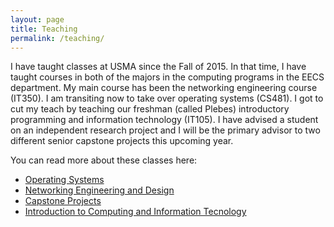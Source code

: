 ```yaml
---
layout: page
title: Teaching 
permalink: /teaching/
---
```


I have taught classes at USMA since the Fall of 2015. In that time, I have taught courses in both of the majors in the computing programs in the EECS department. My main course has been the networking engineering course (IT350). I am transiting now to take over operating systems (CS481). I got to cut my teach by teaching our freshman (called Plebes) introductory programming and information technology (IT105). I have advised a student on an independent research project and I will be the primary advisor to two different senior capstone projects this upcoming year.

You can read more about these classes here:

* [Operating Systems](/teaching/cs-481-operating-systems)
* [Networking Engineering and Design](/teaching/cy-350-networking-engineering-and-design)
* [Capstone Projects](/teaching/xe-401-402-capstone-projects)
* [Introduction to Computing and Information Tecnology](/teaching/it-105-introduction-to-computing-and-information-technology)
